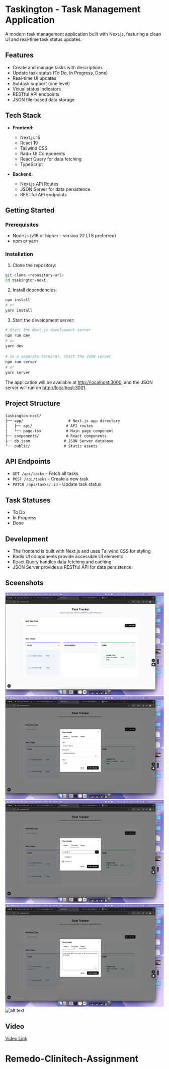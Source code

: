 # Taskington - Task Management Application

A modern task management application built with Next.js, featuring a clean UI and real-time task status updates.

## Features

- Create and manage tasks with descriptions
- Update task status (To Do, In Progress, Done)
- Real-time UI updates
- Subtask support (one level)
- Visual status indicators
- RESTful API endpoints
- JSON file-based data storage

## Tech Stack

- **Frontend:**
  - Next.js 15
  - React 19
  - Tailwind CSS
  - Radix UI Components
  - React Query for data fetching
  - TypeScript

- **Backend:**
  - Next.js API Routes
  - JSON Server for data persistence
  - RESTful API endpoints

## Getting Started

### Prerequisites

- Node.js (v18 or higher - version 22 LTS preferred)
- npm or yarn

### Installation

1. Clone the repository:
```bash
git clone <repository-url>
cd taskington-next
```

2. Install dependencies:
```bash
npm install
# or
yarn install
```

3. Start the development server:
```bash
# Start the Next.js development server
npm run dev
# or
yarn dev

# In a separate terminal, start the JSON server
npm run server
# or
yarn server
```

The application will be available at [http://localhost:3000](http://localhost:3000), and the JSON server will run on [http://localhost:3001](http://localhost:3001).

## Project Structure

```
taskington-next/
├── app/                    # Next.js app directory
│   ├── api/               # API routes
│   └── page.tsx           # Main page component
├── components/            # React components
├── db.json               # JSON Server database
└── public/               # Static assets
```

## API Endpoints

- `GET /api/tasks` - Fetch all tasks
- `POST /api/tasks` - Create a new task
- `PATCH /api/tasks/:id` - Update task status

## Task Statuses

- To Do
- In Progress
- Done

## Development

- The frontend is built with Next.js and uses Tailwind CSS for styling
- Radix UI components provide accessible UI elements
- React Query handles data fetching and caching
- JSON Server provides a RESTful API for data persistence

## Sceenshots
![Homepage](./screenshots/image.png)
![Task Card Modal](./screenshots/image1.png)
![Subtasks](./screenshots/image3.png)
![Notes](./screenshots/image5.png)
![alt text](./screenshots/image-6.png)

## Video 
[Video Link](https://youtu.be/A1t4IotjmiA)  

# Remedo-Clinitech-Assignment
